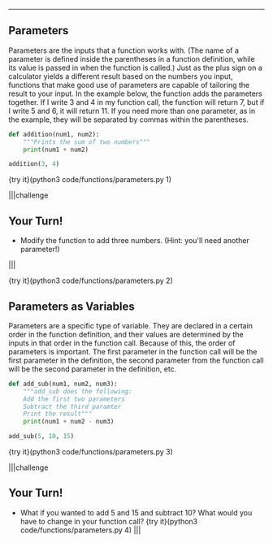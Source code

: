 ----------

## Parameters

Parameters are the inputs that a function works with. (The name of a parameter is defined inside the parentheses in a function definition, while its value is passed in when the function is called.) Just as the plus sign on a calculator yields a different result based on the numbers you input, functions that make good use of parameters are capable of tailoring the result to your input. In the example below, the function adds the parameters together. If I write 3 and 4 in my function call, the function will return 7, but if I write 5 and 6, it will return 11. If you need more than one parameter, as in the example, they will be separated by commas within the parentheses.

```python
def addition(num1, num2):
    """Prints the sum of two numbers"""
    print(num1 + num2)

addition(3, 4)
```

{try it}(python3 code/functions/parameters.py 1)

|||challenge
## Your Turn!
* Modify the function to add three numbers. (Hint: you'll need another parameter!)

|||

{try it}(python3 code/functions/parameters.py 2)

## Parameters as Variables

Parameters are a specific type of variable. They are declared in a certain order in the function definition, and their values are determined by the inputs in that order in the function call. Because of this, the order of parameters is important. The first parameter in the function call will be the first parameter in the definition, the second parameter from the function call will be the second parameter in the definition, etc.

```python
def add_sub(num1, num2, num3):
    """add_sub does the following:
    Add the first two parameters
    Subtract the third paramter
    Print the result"""
    print(num1 + num2 - num3)

add_sub(5, 10, 15)
```

{try it}(python3 code/functions/parameters.py 3)

|||challenge
## Your Turn!
- What if you wanted to add 5 and 15 and subtract 10? What would you have to change in your function call?
{try it}(python3 code/functions/parameters.py 4)
|||



